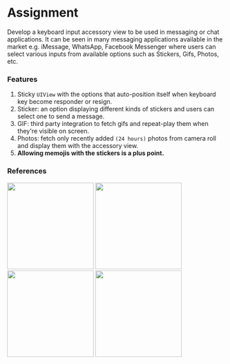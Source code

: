 # Assignment

Develop a keyboard input accessory view to be used in messaging or chat applications. It can be seen in many messaging applications available in the market e.g. iMessage, WhatsApp, Facebook Messenger where users can select various inputs from available options such as Stickers, Gifs, Photos, etc.


### Features

1. Sticky `UIView` with the options that auto-position itself when keyboard key become responder or resign.
2. Sticker: an option displaying different kinds of stickers and users can select one to send a message.
3. GIF: third party integration to fetch gifs and repeat-play them when they're visible on screen.
4. Photos: fetch only recently added `(24 hours)` photos from camera roll and display them with the accessory view.
5. **Allowing memojis with the stickers is a plus point.**


### References

<img src="https://raw.githubusercontent.com/Yummypets/YPImagePicker/master/Images/library.PNG" width="200px" > <img src="https://raw.githubusercontent.com/Yummypets/YPImagePicker/master/Images/photo.PNG" width="200px" > <img src="https://raw.githubusercontent.com/Yummypets/YPImagePicker/master/Images/video.PNG" width="200px" > <img src="https://raw.githubusercontent.com/Yummypets/YPImagePicker/master/Images/filters.PNG" width="200px" >

